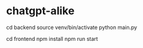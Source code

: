 # chatgpt-alike
cd backend
source venv/bin/activate
python main.py

cd frontend
npm install
npm run start
